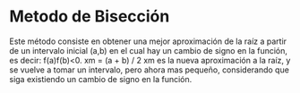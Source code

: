 # Metodo de Bisección
Este método consiste en obtener una mejor aproximación de la raíz a partir de un intervalo inicial (a,b) en el cual hay un cambio de signo en la función, es decir: f(a)f(b)<0.
xm  = (a + b) / 2
xm es la nueva aproximación a  la raíz, y se vuelve a tomar un intervalo, pero ahora mas pequeño, considerando que siga existiendo un cambio de signo en la función.
